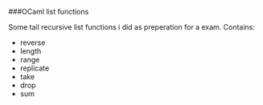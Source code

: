 ###OCaml list functions

Some tail recursive list functions i did as preperation for a exam.
Contains:

* reverse
* length
* range
* replicate
* take
* drop
* sum
